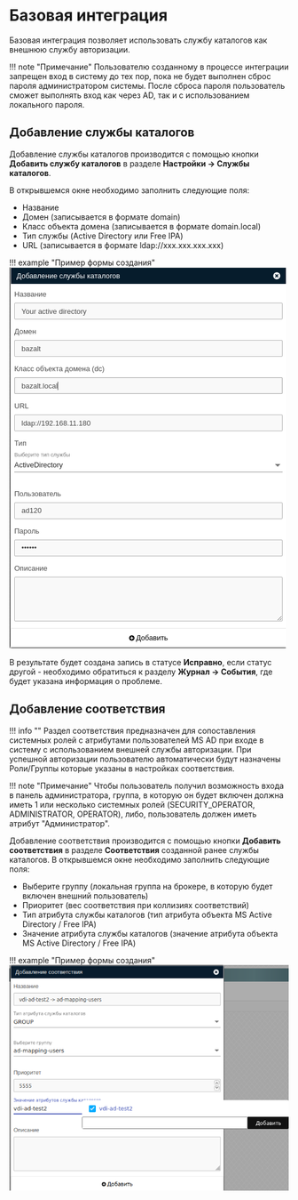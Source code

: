 # Базовая интеграция

Базовая интеграция позволяет использовать службу каталогов как внешнюю службу авторизации.

!!! note "Примечание"
    Пользователю созданному в процессе интеграции запрещен вход в систему до тех пор, пока не будет выполнен сброс
    пароля администратором системы. После сброса пароля пользователь сможет выполнять вход как через AD, так и 
    с использованием локального пароля.

## Добавление службы каталогов

Добавление службы каталогов производится с помощью кнопки **Добавить службу каталогов** 
в разделе **Настройки -> Службы каталогов**. 

В открывшемся окне необходимо заполнить следующие поля:
- Название
- Домен (записывается в формате domain)
- Класс объекта домена (записывается в формате domain.local)
- Тип службы (Active Directory или Free IPA)
- URL (записывается в формате ldap://xxx.xxx.xxx.xxx)

!!! example "Пример формы создания"
    ![image](../../_assets/vdi/active_directory/base_ad.png)
    
В результате будет создана запись в статусе **Исправно**, если статус другой - необходимо обратиться к разделу
**Журнал -> События**, где будет указана информация о проблеме.

## Добавление соответствия

!!! info ""
    Раздел соответствия предназначен для сопоставления системных ролей с атрибутами пользователей MS AD при входе в
    систему с использованием внешней службы авторизации. При успешной авторизации пользователю автоматически
    будут назначены Роли/Группы которые указаны в настройках соответствия.

!!! note "Примечание"
    Чтобы пользователь получил возможность входа в панель администратора, группа, в которую он будет включен должна иметь
    1 или несколько системных ролей (SECURITY_OPERATOR, ADMINISTRATOR, OPERATOR), либо, пользователь должен иметь
    атрибут "Администратор". 

Добавление соответствия производится с помощью кнопки **Добавить соответствия** в разделе **Соответствия** созданной
ранее службы каталогов.
В открывшемся окне необходимо заполнить следующие поля:
- Выберите группу (локальная группа на брокере, в которую будет включен внешний пользователь)
- Приоритет (вес соответствия при коллизиях соответствий)
- Тип атрибута службы каталогов (тип атрибута объекта MS Active Directory / Free IPA)
- Значение атрибута службы каталогов (значение атрибута объекта MS Active Directory / Free IPA)

!!! example "Пример формы создания"
    ![image](../../_assets/vdi/active_directory/base_ad_mapping.png)